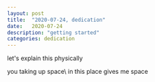 ```yaml
---
layout: post
title:  "2020-07-24, dedication"
date:   2020-07-24
description: "getting started"
categories: dedication
---
```

let's explain this physically


you taking up space\\
in this place gives me space
